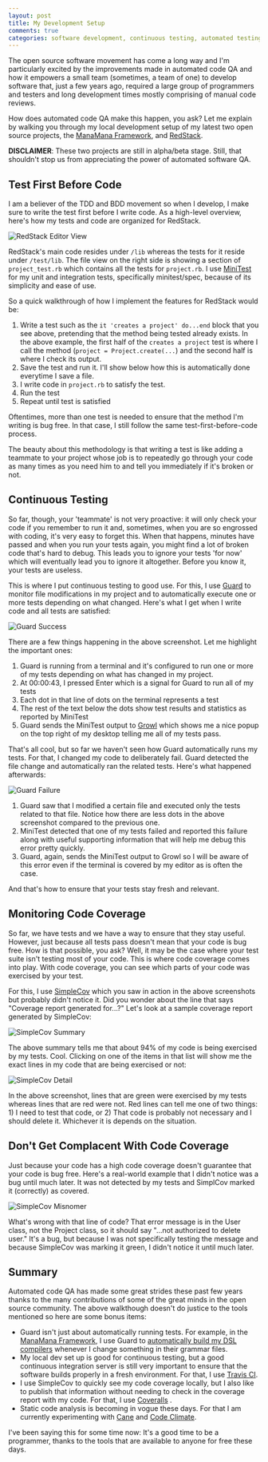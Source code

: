 ```yaml
---
layout: post
title: My Development Setup
comments: true
categories: software development, continuous testing, automated testing, code coverage, agile, tdd, bdd
---
```

The open source software movement has come a long way and I'm particularly excited by the improvements
made in automated code QA and how it empowers a small team (sometimes, a team of one)
to develop software that, just a few years ago, required a large group of programmers and testers
and long development times mostly comprising of manual code reviews.

How does automated code QA make this happen, you ask? Let me explain by walking you through
my local development setup of my latest two open source projects, the [ManaMana Framework](https://github.com/ManaManaFramework/manamana), and [RedStack](https://github.com/relaxdiego/redstack/tree/develop).

**DISCLAIMER**: These two projects are still in alpha/beta stage. Still, that shouldn't stop us
from appreciating the power of automated software QA.

## Test First Before Code

I am a believer of the TDD and BDD movement so when I develop, I make sure to write the test first
before I write code. As a high-level overview, here's how my tests and code are organized
for RedStack.

![RedStack Editor View](/assets/images/redstack-editor-view.png)

RedStack's main code resides under `/lib` whereas the tests for it reside under `/test/lib`. The file
view on the right side is showing a section of `project_test.rb` which contains all the tests for 
`project.rb`. I use [MiniTest](https://github.com/seattlerb/minitest) for my unit
and integration tests, specifically minitest/spec, because of its simplicity and ease of use.

So a quick walkthrough of how I implement the features for RedStack would be:

1. Write a test such as the `it 'creates a project' do...end` block that you see above, pretending that the method being tested already exists. In the above example, the first half of the `creates a project` test is where I call the method (`project = Project.create(...`) and the second half is where I check its output.
1. Save the test and run it. I'll show below how this is automatically done everytime I save a file.
1. I write code in `project.rb` to satisfy the test.
1. Run the test
1. Repeat until test is satisfied

Oftentimes, more than one test is needed to ensure that the method I'm writing is bug free. In that
case, I still follow the same test-first-before-code process.

The beauty about this methodology is that writing a test is like adding a teammate to your project whose job is to repeatedly go through your code as many times as you need him to and tell you
immediately if it's broken or not.

## Continuous Testing

So far, though, your 'teammate' is not very proactive: it will only check your code if you remember to run it
and, sometimes, when you are so engrossed with coding, it's very easy to forget this. When that
happens, minutes have passed and when you run your tests again, you might find a lot of broken code that's
hard to debug. This leads you to ignore your tests 'for now' which will eventually lead you to ignore it
altogether. Before you know it, your tests are useless.

This is where I put continuous testing to good use. For this, I use [Guard](https://github.com/guard/guard) to
monitor file modifications in my project and to automatically execute one or more tests depending on
what changed. Here's what I get when I write code and all tests are satisfied:

![Guard Success](/assets/images/guard-success.png)

There are a few things happening in the above screenshot. Let me highlight the important ones:

1. Guard is running from a terminal and it's configured to run one or more of my tests depending on what has changed in my project.
1. At 00:00:43, I pressed Enter which is a signal for Guard to run all of my tests
1. Each dot in that line of dots on the terminal represents a test
1. The rest of the text below the dots show test results and statistics as reported by MiniTest
1. Guard sends the MiniTest output to [Growl](http://growl.info/) which shows me a nice popup on the top right of my desktop telling me all of my tests pass.

That's all cool, but so far we haven't seen how Guard automatically runs my tests. For that, I changed 
my code to deliberately fail. Guard detected the file change and automatically ran the related tests.
Here's what happened afterwards:

![Guard Failure](/assets/images/guard-failure.png)

1. Guard saw that I modified a certain file and executed only the tests related to that file. Notice how there are less dots in the above screenshot compared to the previous one.
1. MiniTest detected that one of my tests failed and reported this failure along with useful supporting information that will help me debug this error pretty quickly.
1. Guard, again, sends the MiniTest output to Growl so I will be aware of this error even if the terminal is covered by my editor as is often the case.

And that's how to ensure that your tests stay fresh and relevant.

## Monitoring Code Coverage

So far, we have tests and we have a way to ensure that they stay useful. However, just because all tests pass doesn't
mean that your code is bug free. How is that possible, you ask? Well, it may be the case where your test suite isn't
testing most of your code. This is where code coverage comes into play. With code coverage, you can see which parts of your code was exercised by your test.

For this, I use [SimpleCov](https://github.com/colszowka/simplecov) which you saw in action in the above screenshots 
but probably didn't notice it. Did you wonder about the line that says "Coverage report generated for...?" Let's look at
a sample coverage report generated by SimpleCov:

![SimpleCov Summary](/assets/images/coverage-summary.png)

The above summary tells me that about 94% of my code is being exercised by my tests. Cool. Clicking on one of the items
in that list will show me the exact lines in my code that are being exercised or not:

![SimpleCov Detail](/assets/images/coverage-detail.png)

In the above screenshot, lines that are green were exercised by my tests whereas lines that are red were not. Red lines can tell me one of two things: 1) I need to test that code, or 2) That code is probably not necessary and I should delete it. Whichever it is depends on the situation.

## Don't Get Complacent With Code Coverage

Just because your code has a high code coverage doesn't guarantee that your code is bug free. Here's a real-world example that I didn't notice was a bug until much later. It was not detected by my tests and SimplCov marked it (correctly) as covered.

![SimpleCov Misnomer](/assets/images/coverage-misnomer.png)

What's wrong with that line of code? That error message is in the User class, not the Project class, so it should say "...not authorized to delete user." It's a bug, but because I was not specifically testing the message and because SimpleCov was marking it green, I didn't notice it until much later.

## Summary

Automated code QA has made some great strides these past few years thanks to the many contributions of some of the
great minds in the open source community. The above walkthough doesn't do justice to the tools
mentioned so here are some bonus items:

* Guard isn't just about automatically running tests. For example, in the [ManaMana Framework](https://github.com/ManaManaFramework/manamana), I use Guard to [automatically build my DSL compilers](https://github.com/ManaManaFramework/manamana/blob/master/Guardfile) whenever I change something in their grammar files.
* My local dev set up is good for continuous testing, but a good continuous integration server is still very important to ensure that the software builds properly in a fresh environment. For that, I use [Travis CI](https://travis-ci.org/relaxdiego/redstack).
* I use SimpleCov to quickly see my code coverage locally, but I also like to publish that information without needing to check in the coverage report with my code. For that, I use [Coveralls](https://coveralls.io/r/relaxdiego/redstack?branch=develop) .
* Static code analysis is becoming in vogue these days. For that I am currently experimenting with [Cane](https://github.com/square/cane) and [Code Climate](https://codeclimate.com/github/relaxdiego/redstack).

I've been saying this for some time now: It's a good time to be a programmer, thanks to the tools that are available
to anyone for free these days.